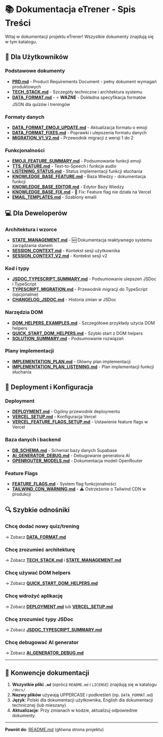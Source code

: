 # 📚 Dokumentacja eTrener - Spis Treści

Witaj w dokumentacji projektu eTrener! Wszystkie dokumenty znajdują się w tym katalogu.

## 🎯 Dla Użytkowników

### Podstawowe dokumenty
- **[PRD.md](PRD.md)** - Product Requirements Document - pełny dokument wymagań produktowych
- **[TECH_STACK.md](TECH_STACK.md)** - Szczegóły techniczne i architektura systemu
- **[DATA_FORMAT.md](DATA_FORMAT.md)** - ⭐ **WAŻNE** - Dokładna specyfikacja formatów JSON dla quizów i treningów

### Formaty danych
- **[DATA_FORMAT_EMOJI_UPDATE.md](DATA_FORMAT_EMOJI_UPDATE.md)** - Aktualizacja formatu o emoji
- **[DATA_FORMAT_FIXES.md](DATA_FORMAT_FIXES.md)** - Poprawki i ulepszenia formatu danych
- **[MIGRATION_V1_V2.md](MIGRATION_V1_V2.md)** - Przewodnik migracji z wersji 1 do 2

### Funkcjonalności
- **[EMOJI_FEATURE_SUMMARY.md](EMOJI_FEATURE_SUMMARY.md)** - Podsumowanie funkcji emoji
- **[TTS_FEATURE.md](TTS_FEATURE.md)** - Text-to-Speech i funkcje audio
- **[LISTENING_STATUS.md](LISTENING_STATUS.md)** - Status implementacji funkcji słuchania
- **[KNOWLEDGE_BASE_FEATURE.md](KNOWLEDGE_BASE_FEATURE.md)** - Baza Wiedzy - dokumentacja funkcji
- **[KNOWLEDGE_BASE_EDITOR.md](KNOWLEDGE_BASE_EDITOR.md)** - Edytor Bazy Wiedzy
- **[KNOWLEDGE_BASE_FIX.md](KNOWLEDGE_BASE_FIX.md)** - 🔧 Fix: Feature flag nie działa na Vercel
- **[EMAIL_TEMPLATES.md](EMAIL_TEMPLATES.md)** - Szablony emaili

## 💻 Dla Deweloperów

### Architektura i wzorce
- **[STATE_MANAGEMENT.md](STATE_MANAGEMENT.md)** - 🆕 Dokumentacja reaktywnego systemu zarządzania stanem
- **[SESSION_CONTEXT.md](SESSION_CONTEXT.md)** - Kontekst sesji użytkownika
- **[SESSION_CONTEXT_V2.md](SESSION_CONTEXT_V2.md)** - Kontekst sesji v2

### Kod i typy
- **[JSDOC_TYPESCRIPT_SUMMARY.md](JSDOC_TYPESCRIPT_SUMMARY.md)** - Podsumowanie ulepszeń JSDoc i TypeScript
- **[TYPESCRIPT_MIGRATION.md](TYPESCRIPT_MIGRATION.md)** - Przewodnik migracji do TypeScript (opcjonalnie)
- **[CHANGELOG_JSDOC.md](CHANGELOG_JSDOC.md)** - Historia zmian w JSDoc

### Narzędzia DOM
- **[DOM_HELPERS_EXAMPLES.md](DOM_HELPERS_EXAMPLES.md)** - Szczegółowe przykłady użycia DOM helpers
- **[QUICK_START_DOM_HELPERS.md](QUICK_START_DOM_HELPERS.md)** - Szybki start z DOM helpers
- **[SOLUTION_SUMMARY.md](SOLUTION_SUMMARY.md)** - Podsumowanie rozwiązań

### Plany implementacji
- **[IMPLEMENTATION_PLAN.md](IMPLEMENTATION_PLAN.md)** - Główny plan implementacji
- **[IMPLEMENTATION_PLAN_LISTENING.md](IMPLEMENTATION_PLAN_LISTENING.md)** - Plan implementacji funkcji słuchania

## 🚀 Deployment i Konfiguracja

### Deployment
- **[DEPLOYMENT.md](DEPLOYMENT.md)** - Ogólny przewodnik deploymentu
- **[VERCEL_SETUP.md](VERCEL_SETUP.md)** - Konfiguracja Vercel
- **[VERCEL_FEATURE_FLAGS_SETUP.md](VERCEL_FEATURE_FLAGS_SETUP.md)** - Ustawienie feature flags w Vercel

### Baza danych i backend
- **[DB_SCHEMA.md](DB_SCHEMA.md)** - Schemat bazy danych Supabase
- **[AI_GENERATOR_DEBUG.md](AI_GENERATOR_DEBUG.md)** - Debugowanie generatora AI
- **[OPENROUTER_MODELS.md](OPENROUTER_MODELS.md)** - Dokumentacja modeli OpenRouter

### Feature Flags
- **[FEATURE_FLAGS.md](FEATURE_FLAGS.md)** - System flag funkcjonalności
- **[TAILWIND_CDN_WARNING.md](TAILWIND_CDN_WARNING.md)** - ⚠️ Ostrzeżenie o Tailwind CDN w produkcji

## 🔍 Szybkie odnośniki

### Chcę dodać nowy quiz/trening
→ Zobacz **[DATA_FORMAT.md](DATA_FORMAT.md)**

### Chcę zrozumieć architekturę
→ Zobacz **[TECH_STACK.md](TECH_STACK.md)** i **[STATE_MANAGEMENT.md](STATE_MANAGEMENT.md)**

### Chcę używać DOM helpers
→ Zobacz **[QUICK_START_DOM_HELPERS.md](QUICK_START_DOM_HELPERS.md)**

### Chcę wdrożyć aplikację
→ Zobacz **[DEPLOYMENT.md](DEPLOYMENT.md)** lub **[VERCEL_SETUP.md](VERCEL_SETUP.md)**

### Chcę zrozumieć typy JSDoc
→ Zobacz **[JSDOC_TYPESCRIPT_SUMMARY.md](JSDOC_TYPESCRIPT_SUMMARY.md)**

### Chcę debugować AI generator
→ Zobacz **[AI_GENERATOR_DEBUG.md](AI_GENERATOR_DEBUG.md)**

---

## 📝 Konwencje dokumentacji

1. **Wszystkie pliki `.md`** (oprócz `README.md` i `LICENSE`) znajdują się w katalogu `/docs/`
2. **Nazwy plików** używają UPPERCASE i podkreśleń (np. `DATA_FORMAT.md`)
3. **Język**: Polski dla dokumentacji użytkownika, English dla dokumentacji technicznej (lub mieszany)
4. **Aktualizacje**: Przy zmianach w kodzie, aktualizuj odpowiednie dokumenty

---

**Powrót do**: [README.md](../README.md) (główna strona projektu)

